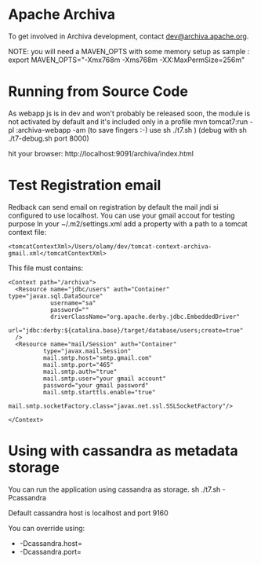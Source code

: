 Apache Archiva
==============

To get involved in Archiva development, contact dev@archiva.apache.org.

NOTE: you will need a MAVEN_OPTS with some memory setup as sample :
export MAVEN_OPTS="-Xmx768m -Xms768m -XX:MaxPermSize=256m"

Running from Source Code
========================

As webapp js is in dev and won't probably be released soon, the module is not activated by default and it's included only in a profile
mvn tomcat7:run -pl :archiva-webapp -am  (to save fingers :-) use sh ./t7.sh ) (debug with sh ./t7-debug.sh  port 8000)


hit your browser: http://localhost:9091/archiva/index.html

Test Registration email
========================
Redback can send email on registration by default the mail jndi si configured to use localhost.
You can use your gmail accout for testing purpose
In your ~/.m2/settings.xml add a property with a path to a tomcat context file:
```
<tomcatContextXml>/Users/olamy/dev/tomcat-context-archiva-gmail.xml</tomcatContextXml>
```
This file must contains:

```
<Context path="/archiva">
  <Resource name="jdbc/users" auth="Container" type="javax.sql.DataSource"
            username="sa"
            password=""
            driverClassName="org.apache.derby.jdbc.EmbeddedDriver"
            url="jdbc:derby:${catalina.base}/target/database/users;create=true"
  />
  <Resource name="mail/Session" auth="Container"
          type="javax.mail.Session"
          mail.smtp.host="smtp.gmail.com"
          mail.smtp.port="465"
          mail.smtp.auth="true"
          mail.smtp.user="your gmail account"
          password="your gmail password"
          mail.smtp.starttls.enable="true"
          mail.smtp.socketFactory.class="javax.net.ssl.SSLSocketFactory"/>

</Context>
```

Using with cassandra as metadata storage
========================
You can run the application using cassandra as storage.
sh ./t7.sh -Pcassandra

Default cassandra host is localhost and port 9160

You can override using:

 * -Dcassandra.host=
 * -Dcassandra.port=




